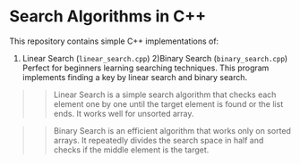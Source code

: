 # Search Algorithms in C++
This repository contains simple C++ implementations of:

1) Linear Search (`linear_search.cpp`)
 2)Binary Search (`binary_search.cpp`)
Perfect for beginners learning searching techniques.
This program implements finding a key by linear  search and binary search.

>>Linear Search is a simple search algorithm that checks each element one by one until the target element is found or the list ends.
It works well for unsorted array.

>>Binary Search is an efficient algorithm that works only on sorted arrays.
It repeatedly divides the search space in half and checks if the middle element is the target.


